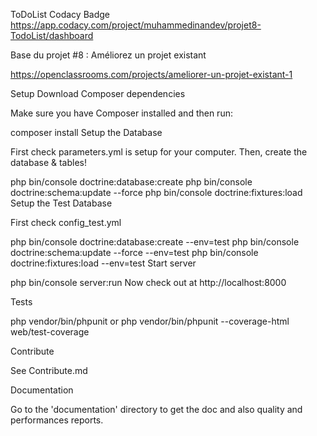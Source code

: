 ToDoList
Codacy Badge
https://app.codacy.com/project/muhammedinandev/projet8-TodoList/dashboard

Base du projet #8 : Améliorez un projet existant

https://openclassrooms.com/projects/ameliorer-un-projet-existant-1

Setup Download Composer dependencies

Make sure you have Composer installed and then run:

composer install Setup the Database

First check parameters.yml is setup for your computer. Then, create the database & tables!

php bin/console doctrine:database:create php bin/console doctrine:schema:update --force php bin/console doctrine:fixtures:load Setup the Test Database

First check config_test.yml

php bin/console doctrine:database:create --env=test php bin/console doctrine:schema:update --force --env=test php bin/console doctrine:fixtures:load --env=test Start server

php bin/console server:run Now check out at http://localhost:8000

Tests

php vendor/bin/phpunit or php vendor/bin/phpunit --coverage-html web/test-coverage

Contribute

See Contribute.md

Documentation

Go to the 'documentation' directory to get the doc and also quality and performances reports.
